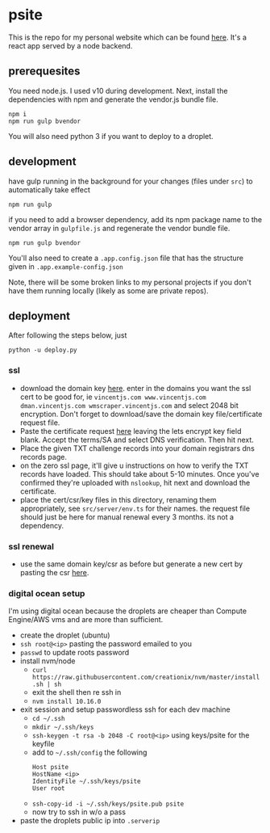 # psite
This is the repo for my personal website which can be found [here](https://vincentjs.com/). It's a react app served by a node backend.

## prerequesites
You need node.js. I used v10 during development. Next, install the dependencies with npm and generate the vendor.js bundle file.
```
npm i
npm run gulp bvendor
```

You will also need python 3 if you want to deploy to a droplet.

## development
have gulp running in the background for your changes (files under `src`) to automatically take effect
```
npm run gulp
```
if you need to add a browser dependency, add its npm package name to the vendor array in `gulpfile.js` and regenerate the vendor bundle file.
```
npm run gulp bvendor
```

You'll also need to create a `.app.config.json` file that has the structure given in `.app.example-config.json`

Note, there will be some broken links to my personal projects if you don't have them running locally (likely as some are private repos).

## deployment
After following the steps below, just
```
python -u deploy.py
```

### ssl
- download the domain key [here](https://zerossl.com/free-ssl/#csr). enter in the domains you want the ssl cert to be good for, ie `vincentjs.com www.vincentjs.com dman.vincentjs.com wmscraper.vincentjs.com` and select 2048 bit encryption. Don't forget to download/save the domain key file/certificate request file.
- Paste the certificate request [here](https://zerossl.com/free-ssl/#crt) leaving the lets encrypt key field blank. Accept the terms/SA and select DNS verification. Then hit next.
- Place the given TXT challenge records into your domain registrars dns records page.
- on the zero ssl page, it'll give u instructions on how to verify the TXT records have loaded. This should take about 5-10 minutes. Once you've confirmed they're uploaded with `nslookup`, hit next and download the certificate.
- place the cert/csr/key files in this directory, renaming them appropriately, see `src/server/env.ts` for their names. the request file should just be here for manual renewal every 3 months. its not a dependency.

### ssl renewal
- use the same domain key/csr as before but generate a new cert by pasting the csr [here](https://zerossl.com/free-ssl/#crt).

### digital ocean setup
I'm using digital ocean because the droplets are cheaper than Compute Engine/AWS vms and are more than sufficient.
- create the droplet (ubuntu)
- `ssh root@<ip>` pasting the password emailed to you
- `passwd` to update roots password
- install nvm/node
  - `curl https://raw.githubusercontent.com/creationix/nvm/master/install.sh | sh`
  - exit the shell then re ssh in
  - `nvm install 10.16.0`
- exit session and setup passwordless ssh for each dev machine
  - `cd ~/.ssh`
  - `mkdir ~/.ssh/keys`
  - `ssh-keygen -t rsa -b 2048 -C root@<ip>` using keys/psite for the keyfile
  - add to `~/.ssh/config` the following
    ```
    Host psite
    HostName <ip>
    IdentityFile ~/.ssh/keys/psite
    User root
    ```
  - `ssh-copy-id -i ~/.ssh/keys/psite.pub psite`
  - now try to ssh in w/o a pass
- paste the droplets public ip into `.serverip`
